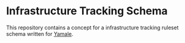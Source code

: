 # Infrastructure Tracking Schema
This repository contains a concept for a infrastructure tracking ruleset schema written for [Yamale](https://pypi.org/project/yamale).